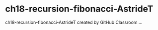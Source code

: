 # ch18-recursion-fibonacci-AstrideT
ch18-recursion-fibonacci-AstrideT created by GitHub Classroom
...
